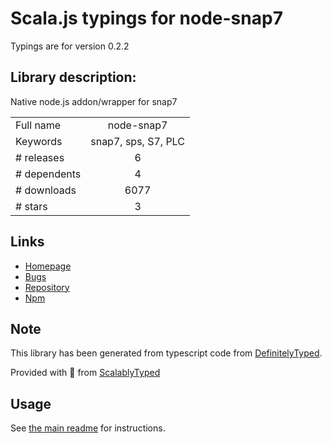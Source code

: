 
# Scala.js typings for node-snap7

Typings are for version 0.2.2

## Library description:
Native node.js addon/wrapper for snap7

|                    |                 |
| ------------------ | :-------------: |
| Full name          | node-snap7 |
| Keywords           | snap7, sps, S7, PLC |
| # releases         | 6 |
| # dependents       | 4 |
| # downloads        | 6077 |
| # stars            | 3 |

## Links
- [Homepage](https://github.com/mathiask88/node-snap7)
- [Bugs](https://github.com/mathiask88/node-snap7/issues)
- [Repository](https://github.com/mathiask88/node-snap7)
- [Npm](https://www.npmjs.com/package/node-snap7)
    


## Note
This library has been generated from typescript code from [DefinitelyTyped](https://definitelytyped.org).

Provided with :purple_heart: from [ScalablyTyped](https://github.com/oyvindberg/ScalablyTyped)

## Usage
See [the main readme](../../readme.md) for instructions.


